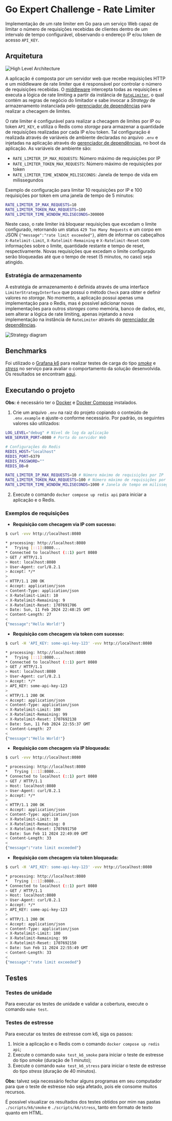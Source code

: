 # Go Expert Challenge - Rate Limiter

Implementação de um rate limiter em Go para um serviço Web capaz de limitar o número de requisições recebidas de clientes dentro de um intervalo de tempo configurável, observando o endereço IP e/ou token de acesso `API_KEY`.

## Arquitetura

![High Level Architecture](./docs/diagram/high-level-diagram.png)

A aplicação é composta por um servidor web que recebe requisições HTTP e um middleware de rate limiter que é responsável por controlar o número de requisições recebidas. O [middleware](internal/infra/web/middlewares/ratelimiter.go) intercepta todas as requisições e executa a lógica de rate limiting a partir da instância de [`RateLimiter`](internal/pkg/ratelimiter/limiter.go), o qual contém as regras de negócio do limitador e sabe invocar a _Strategy_ de armazenamento instanciada pelo [gerenciador de dependências](internal/pkg/dependencyinjector/injector.go) para realizar a checagem de limites.

O rate limiter é configurável para realizar a checagem de limites por IP ou token `API_KEY`, e utiliza o Redis como _storage_ para armazenar a quantidade de requisições realizadas por cada IP e/ou token. Tal configuração é realizada através de variáveis de ambiente declaradas no arquivo `.env` e injetadas na aplicação através do [gerenciador de dependências](internal/pkg/dependencyinjector/injector.go), no boot da aplicação. As variáveis de ambiente são:

- `RATE_LIMITER_IP_MAX_REQUESTS`: Número máximo de requisições por IP
- `RATE_LIMITER_TOKEN_MAX_REQUESTS`: Número máximo de requisições por token
- `RATE_LIMITER_TIME_WINDOW_MILISECONDS`: Janela de tempo de vida em milissegundos

Exemplo de configuração para limitar 10 requisições por IP e 100 requisições por token em uma janela de tempo de 5 minutos:

```sh
RATE_LIMITER_IP_MAX_REQUESTS=10
RATE_LIMITER_TOKEN_MAX_REQUESTS=100
RATE_LIMITER_TIME_WINDOW_MILISECONDS=300000
```

Neste caso, o rate limiter irá bloquear requisições que excedam o limite configurado, retornando um status `429 Too Many Requests` e um corpo em JSON `{"message":"rate limit exceeded"}`, além de informar os cabeçalhos `X-Ratelimit-Limit`, `X-Ratelimit-Remaining` e `X-Ratelimit-Reset` com informações sobre o limite, quantidade restante e tempo de reset, respectivamente. Novas requisições que excedam o limite configurado serão bloqueadas até que o tempo de reset (5 minutos, no caso) seja atingido.

### Estratégia de armazenamento

A estratégia de armazenamento é definida através de uma interface `LimiterStrategyInterface` que possui o método `Check` para obter e definir valores no _storage_. No momento, a aplicação possui apenas uma implementação para o Redis, mas é possível adicionar novas implementações para outros _storages_ como memória, banco de dados, etc, sem alterar a lógica de rate limiting, apenas injetando a nova implementação na instância de `RateLimiter` através do [gerenciador de dependências](internal/pkg/dependencyinjector/injector.go).

![Strategy diagram](./docs/diagram/strategy-diagram.png)

## Benchmarks

Foi utilizado o [Grafana k6](https://k6.io/) para realizar testes de carga do tipo [_smoke_](https://grafana.com/docs/k6/latest/testing-guides/test-types/smoke-testing/) e [_stress_](https://grafana.com/docs/k6/latest/testing-guides/test-types/stress-testing/) no serviço para avaliar o comportamento da solução desenvolvida. Os resultados se encontram [aqui](./BENCHMARKS.md).

## Executando o projeto

**Obs:** é necessário ter o [Docker](https://www.docker.com/) e [Docker Compose](https://docs.docker.com/compose/) instalados.

1. Crie um arquivo `.env` na raiz do projeto copiando o conteúdo de `.env.example` e ajuste-o conforme necessário. Por padrão, os seguintes valores são utilizados:

```sh
LOG_LEVEL="debug" # Nível de log da aplicação
WEB_SERVER_PORT=8080 # Porta do servidor Web

# Configurações do Redis
REDIS_HOST="localhost"
REDIS_PORT=6379
REDIS_PASSWORD=""
REDIS_DB=0

RATE_LIMITER_IP_MAX_REQUESTS=10 # Número máximo de requisições por IP
RATE_LIMITER_TOKEN_MAX_REQUESTS=100 # Número máximo de requisições por token
RATE_LIMITER_TIME_WINDOW_MILISECONDS=1000 # Janela de tempo em milissegundos
```

2. Execute o comando `docker compose up redis api` para iniciar a aplicação e o Redis.

### Exemplos de requisições

- **Requisição com checagem via IP com sucesso:**

```sh
$ curl -vvv http://localhost:8080

* processing: http://localhost:8080
*   Trying [::1]:8080...
* Connected to localhost (::1) port 8080
> GET / HTTP/1.1
> Host: localhost:8080
> User-Agent: curl/8.2.1
> Accept: */*
> 
< HTTP/1.1 200 OK
< Accept: application/json
< Content-Type: application/json
< X-Ratelimit-Limit: 10
< X-Ratelimit-Remaining: 9
< X-Ratelimit-Reset: 1707691706
< Date: Sun, 11 Feb 2024 22:48:25 GMT
< Content-Length: 27
< 
{"message":"Hello World!"}
```

- **Requisição com checagem via token com sucesso:**

```sh
$ curl -H 'API_KEY: some-api-key-123' -vvv http://localhost:8080

* processing: http://localhost:8080
*   Trying [::1]:8080...
* Connected to localhost (::1) port 8080
> GET / HTTP/1.1
> Host: localhost:8080
> User-Agent: curl/8.2.1
> Accept: */*
> API_KEY: some-api-key-123
> 
< HTTP/1.1 200 OK
< Accept: application/json
< Content-Type: application/json
< X-Ratelimit-Limit: 100
< X-Ratelimit-Remaining: 99
< X-Ratelimit-Reset: 1707692138
< Date: Sun, 11 Feb 2024 22:55:37 GMT
< Content-Length: 27
< 
{"message":"Hello World!"}
```

- **Requisição com checagem via IP bloqueada:**

```sh
$ curl -vvv http://localhost:8080

* processing: http://localhost:8080
*   Trying [::1]:8080...
* Connected to localhost (::1) port 8080
> GET / HTTP/1.1
> Host: localhost:8080
> User-Agent: curl/8.2.1
> Accept: */*
> 
< HTTP/1.1 200 OK
< Accept: application/json
< Content-Type: application/json
< X-Ratelimit-Limit: 10
< X-Ratelimit-Remaining: 0
< X-Ratelimit-Reset: 1707691750
< Date: Sun Feb 11 2024 22:49:09 GMT
< Content-Length: 33
< 
{"message":"rate limit exceeded"}
```

- **Requisição com checagem via token bloqueada:**

```sh
$ curl -H 'API_KEY: some-api-key-123' -vvv http://localhost:8080

* processing: http://localhost:8080
*   Trying [::1]:8080...
* Connected to localhost (::1) port 8080
> GET / HTTP/1.1
> Host: localhost:8080
> User-Agent: curl/8.2.1
> Accept: */*
> API_KEY: some-api-key-123
> 
< HTTP/1.1 200 OK
< Accept: application/json
< Content-Type: application/json
< X-Ratelimit-Limit: 100
< X-Ratelimit-Remaining: 99
< X-Ratelimit-Reset: 1707692150
< Date: Sun Feb 11 2024 22:55:49 GMT
< Content-Length: 33
< 
{"message":"rate limit exceeded"}
```

## Testes

### Testes de unidade

Para executar os testes de unidade e validar a cobertura, execute o comando `make test`.

### Testes de estresse

Para executar os testes de estresse com k6, siga os passos:

1. Inicie a aplicação e o Redis com o comando `docker compose up redis api`;
2. Execute o comando `make test_k6_smoke` para iniciar o teste de estresse do tipo _smoke_ (duração de 1 minuto);
3. Execute o comando `make test_k6_stress` para iniciar o teste de estresse do tipo _stress_ (duração de 40 minutos).

**Obs:** talvez seja necessário fechar alguns programas em seu computador para que o teste de estresse não seja afetado, pois ele consome muitos recursos.

É possível visualizar os resultados dos testes obtidos por mim nas pastas `./scripts/k6/smoke` e `./scripts/k6/stress`, tanto em formato de texto quanto em HTML.
